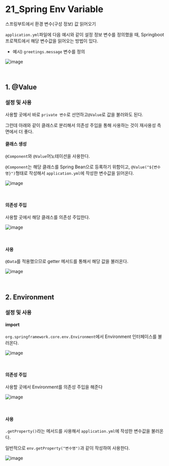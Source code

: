 # 21_Spring Env Variable

스프링부트에서 환경 변수(구성 정보) 값 읽어오기

`application.yml`파일에 다음 예시와 같이 설정 정보 변수를 정의했을 때, Springboot 프로젝트에서 해당 변수값을 읽어오는 방법이 있다.

- 예시) `greetings.message` 변수를 정의

![image](https://user-images.githubusercontent.com/93081720/214344912-7d6238cf-74ce-4288-9bd7-d876671329fc.png)

<br>

## 1. @Value

### 설정 및 사용

사용할 곳에서 바로 `private 변수`로 선언하고`@Value`로 값을 불러와도 된다.

그런데 아래와 같이 클래스로 분리해서 의존성 주입을 통해 사용하는 것이 재사용성 측면에서 더 좋다.

#### 클래스 생성

`@Component`와 `@Value`어노테이션을 사용한다.

`@Component`는 해당 클래스를 Spring Bean으로 등록하기 위함이고, `@Value("${변수명}")`형태로 작성해서 `application.yml`에 작성한 변수값을 읽어온다.

![image](https://user-images.githubusercontent.com/93081720/214344840-b4e7ce9f-e100-4274-a0b9-602633b1bd76.png)

<br>

#### 의존성 주입

사용할 곳에서 해당 클래스를 의존성 주입한다.

![image](https://user-images.githubusercontent.com/93081720/214345411-9805aed1-1d22-44dd-b706-280ad675f471.png)

<br>

#### 사용

`@Data`를 적용했으므로 getter 메서드를 통해서 해당 값을 불러온다.

![image](https://user-images.githubusercontent.com/93081720/214346056-93c6102d-ccee-4b0d-8d8c-ee37f8c84fa8.png)

<br>

## 2. Environment

### 설정 및 사용

#### import

`org.springframework.core.env.Environment`에서 Environment 인터페이스를 불러온다.

![image](https://user-images.githubusercontent.com/93081720/214346608-3e41b220-3207-4386-94cb-1f23fad0e550.png)

<br>

#### 의존성 주입

사용할 곳에서 Environment를 의존성 주입을 해준다

![image](https://user-images.githubusercontent.com/93081720/214346976-fb13742c-ab61-4292-8bc7-ebcfd91ed1a5.png)

<br>

#### 사용

`.getProperty()`라는 메서드를 사용해서 `application.yml`에 작성한 변수값을 불러온다.

일반적으로 `env.getProperty("변수명")`과 같이 작성하여 사용한다.

![image](https://user-images.githubusercontent.com/93081720/214347276-bb1444c4-c36f-441f-8445-e0e18c0c3633.png)